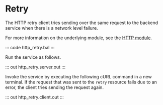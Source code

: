 # Retry

The HTTP retry client tries sending over the same request to the backend service when there is a network level failure.

For more information on the underlying module, see the [HTTP module](https://lib.ballerina.io/ballerina/http/latest/).

::: code http_retry.bal :::

Run the service as follows.

::: out http_retry.server.out :::

Invoke the service by executing the following cURL command in a new terminal.
If the request that was sent to the `retry` resource fails due to an error, the client tries sending the request again.

::: out http_retry.client.out :::
